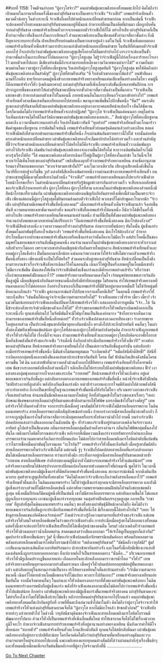 ##บทที่ 1158: โจมตีจนล่าถอย
“ผู้อาวุโสจ้าว?”
คนเผ่าพันธุ์แพะเพลิงทองทั้งหมดชะงักไป คิดไม่ถึงว่าเป้าหมายในการมาเยือนครั้งนี้ของเผ่าสุริยันชาดจะเป็นเพราะจ้าวเฟิง
“จ้าวเฟิง!”
เทพแท้จริงเทียนหั่วขมวดคิ้วน้อยๆ
ในช่วงระยะนี้ จ้าวเฟิงก็เคยไปตำหนักแลกเปลี่ยนค้าขายมาก่อน หากเป็นเช่นนี้ จ้าวเฟิงจะต้องเคยยั่วโทสะคนของเผ่าสุริยันชาดตอนอยู่ที่นั่นแน่
ถ้าหากเปลี่ยนเป็นอดีตที่ผ่านมา เมื่อถูกบีบคั้นจากเผ่าสุริยันชาด เทพแท้จริงเทียนหั่วอาจจะยอมมอบตัวจ้าวเฟิงให้ก็ได้
อย่างไรเสีย เผ่าสุริยันชาดก็เป็นขั้วอำนาจสี่ดาวที่แข็งแกร่งในเกาะเทียนอวี่ ส่วนแพะเพลิงทองเป็นเพียงแค่ขั้วอำนาจสี่ดาวชั้นล่าง ยิ่งมีปัญหากระทบกระทั่งกัน ฝ่ายเสียเปรียบย่อมต้องเป็นพวกเขาอยู่แล้ว
แต่ในวันนี้ จ้าวเฟิงเพิ่งตอบตกลงเทพแท้จริงเทียนหั่วเพื่อเข้าร่วมการประลองแย่งชิงตำหนักแลกเปลี่ยนค้าขาย
ในทันทีที่ส่งมอบตัวจ้าวเฟิงออกไป ก็จะเท่ากับว่าเผ่าพันธุ์แพะเพลิงทองสูญเสียโอกาสได้ลืมตาอ้าปากไป เกรงว่าจะต้องเป็นขั้วอำนาจชั้นล่างในเกาะเทียนอวี่ไปตลอดกาล
“ผู้อาวุโสสูงสุด ไม่รู้ว่าจ้าวเฟิงผู้นี้ไปก่อเรื่องเลวร้ายอะไรเอาไว้ มอบตัวเขาไปเถอะ มีเพียงทำเช่นนี้ถึงจะสามารถหลีกเลี่ยงความวินาศของเผ่าเราได้!”
ความเย็นชาพาดผ่านในแววตาผู้อาวุโสที่สองซือซูหาน รีบเอ่ยกับผู้อาวุโสสูงสุดทันที
“ผู้อาวุโสสูงสุด ขอให้คิดถึงเผ่าพันธุ์แพะเพลิงทองเป็นสำคัญ!”
ผู้อาวุโสที่สามรีบเสริม
“หึ รีบส่งตัวเขาออกมาได้แล้ว!”
บนฟ้าสีแดงฉานที่ไกลลิบ ชายวัยกลางคนผู้หนึ่งข้างกายเทพแท้จริงหยางเหยียนแค่นเสียงเย็นอย่างอดไม่ไหว
คนผู้นี้ก็คือเทพแท้จริงจวี้หั่ว (เพลิงมหาศาล) แห่งเผ่าสุริยันชาดที่เพิ่งเลื่อนระดับขั้นเมื่อหลายพันปีก่อน การปรากฏกายขึ้นของเขาทำให้เผ่าสุริยันชาดเปลี่ยนจากขั้วอำนาจสี่ดาวชั้นล่างเป็นชั้นกลาง
“จ้าวเฟิงเป็นแขกของข้า ถ้าหากส่งมอบตัวเขาไปในตอนนี้ ภายหน้าคนอื่นในเกาะเทียนอวี่จะมองข้าอย่างไร!”
เทพแท้จริงเทียนหั่วสาดซัดแสงเย็นยะเยียบออกไปสายหนึ่ง พลานุภาพเพิ่มขึ้นไปอีกขั้นหนึ่ง
“หืม?”
คนระดับสูงของเผ่าสุริยันชาดที่เฝ้ามองเผ่าพันธุ์แพะเพลิงทองอยู่กลางอากาศเผยสีหน้าแปลกใจ
เห็นได้ชัดเจน ใครก็คาดคิดไม่ถึงว่าเทพแท้จริงเทียนหั่วจะกล้าปฏิเสธ!
“ผู้อาวุโส จ้าวเฟิงเป็นแค่คนนอก เหตุใดท่านจึงเห็นแก่เขาจนไม่ไยดีในสวัสดิภาพของเผ่าพันธุ์แพะเพลิงทองเลยเล่า…”
สีหน้าผู้อาวุโสที่สองซือซูหานตกตะลึง แววตาตื่นตระหนกอย่างยิ่ง รีบเอ่ยโน้มน้าวทันที
“หุบปาก!”
เทพแท้จริงเทียนหั่วตะโกนกร้าว ขัดคำพูดของซือซูหาน
การตัดสินใจเช่นนี้ เทพแท้จริงเทียนหั่วย่อมครุ่นคิดมาแล้วอย่างละเอียด
ขอแค่จ้าวเฟิงมีพลังที่สามารถต้านทานเทพแท้จริงขั้นที่หนึ่ง ก็จะผ่านพ้นอันตรายคราวนี้ไปได้ จากนั้นค่อยยึดครองตำหนักแลกเปลี่ยนค้าขาย เผ่าพันธุ์แพะเพลิงทองก็จะลืมตาอ้าปากได้อย่างรวดเร็ว
และส่วนสำคัญที่ชี้ว่าจะรักษาตำหนักแลกเปลี่ยนค้าขายไว้ได้หรือไม่ก็คือจ้าวเฟิง
เทพแท้จริงเทียนหั่ววางเดิมพันทุกอย่างไว้กับจ้าวเฟิง เดิมพันว่าเผ่าพันธุ์แพะเพลิงทองจะผงาดขึ้นได้หรือไม่ หากวางเดิมพันผิดก็จะไม่มีทางรุ่งเรืองได้อีก
“ได้ คนแพะเพลิงทองสังหารเฉินอวี๋ไห่ผู้เป็นผู้อาวุโสที่สองในเผ่าข้า ในวันนี้จะให้พวกเจ้าได้เห็นโทสะของเผ่าสุริยันชาด!”
เพลิงสีแดงลุกทั่วร่างเทพแท้จริงหยางเหยียน สาดซัดอานุภาพร้อนแรงไร้ขอบเขตออกมา
“พวกเจ้าตามหาข้างั้นรึ?”
และในเวลาเดียวกัน เสียงสูงเสียงหนึ่งดังขึ้นในวินาทีที่การต่อสู้จะเริ่มขึ้น
วูบ!
แสงอัสนีสีเหลืองเข้มสายหนึ่งวาบผ่านมาข้างกายเทพแท้จริงเทียนหั่ว บนบ่าของชายผู้นี้มีแมวขโมยสีเทาเงินตัวหนึ่ง
“จ้าวเฟิง!”
เทพแท้จริงหยางเหยียนมองไปทางจ้าวเฟิงด้วยใบหน้าโกรธเกรี้ยว
ในตำหนักแลกเปลี่ยนค้าขายรับรู้ข้อมูลข่าวสารกันอย่างรวดเร็ว จะสืบหาเอกลักษณ์ของจ้าวเฟิงก็ง่ายดายอย่างยิ่ง
ผู้อาวุโสที่สอง ผู้อาวุโสที่สาม และคนในเผ่าพันธุ์แพะเพลิงทองส่วนหนึ่งมีสีหน้าโกรธเกรี้ยวเช่นกัน
เผ่าพันธุ์แพะเพลิงทองต้องเผชิญกับภัยอันตรายถึงเพียงนี้ล้วนเป็นเพราะจ้าวเฟิง เพียงแต่ตอนนี้ผู้อาวุโสสูงสุดไม่ยินยอมส่งมอบตัวจ้าวเฟิงไป พวกเขาก็ไม่กล้าพูดอะไรมากนัก
“จ้าวเฟิง เผ่าสุริยันชาดมีเทพแท้จริงขั้นที่หนึ่งสองคน!”
เมื่อเทพแท้จริงเทียนหั่วเห็นจ้าวเฟิงมาแล้ว จึงเอ่ยขึ้นทันที
ความหมายของเขาชัดเจนอย่างยิ่ง ขอแค่จ้าวเฟิงยื้อเทพแท้จริงได้คนหนึ่ง ก็นับว่าได้ชัยในครั้งนี้
อย่างไรเสีย เทพแท้จริงหยางเหยียนก็พาคนมาแค่ส่วนหนึ่ง ส่วนที่นี่เป็นที่ตั้งของเผ่าพันธุ์แพะเพลิงทอง จำนวนกำลังพลของพวกเขาย่อมได้เปรียบกว่า
“ก็แค่เทพแท้จริงขั้นที่หนึ่งสองคน มีอะไรต้องกังวล!”
จ้าวเฟิงมีสีหน้าสงบนิ่ง แววตากวาดมองทั่วร่างเผ่าสุริยันชาด ก่อนระบายยิ้มน้อยๆ
ทันใดนั้น ผู้แข็งแกร่งทั้งหมดในเผ่าพันธุ์ทั้งสองใจเต้นระส่ำ
‘เทพแท้จริงขั้นที่หนึ่งสองคน มีอะไรให้ต้องกังวล’ ถ้าหากประโยคนี้มาจากปากของเทพแท้จริงขั้นสองหรือแข็งแกร่งกว่านั้นก็คงจะไม่มีอะไร แต่ประโยคนี้เป็นของมนุษย์ในขอบเขตเทวาเร้นลับชั้นสูงคนหนึ่ง
คนจำนวนมากในเผ่าพันธุ์แพะเพลิงทองอยากจะหัวเราะแต่กลับหัวเราะไม่ออก เพราะพวกเขากำลังเผชิญหน้ากับอันตรายใหญ่หลวง
สีหน้าเทพแท้จริงเทียนหั่วและยอดผู้อาวุโสแข็งค้าง ฝืนยิ้มออกมาเล็กน้อย แน่นอนว่าพวกเขาหวังให้จ้าวเฟิงไม่หวาดกลัวเทพแท้จริงขั้นหนึ่งทั้งสอง เพียงแต่นี่จะเป็นไปได้หรือ?
ส่วนคนระดับสูงของเผ่าสุริยันชาด สีหน้าเปลี่ยนเป็นบึ้งตึง
ตามรายงานข่าวเรื่องจ้าวเฟิงสังหารเฉินอวี๋ไห่ในตอนนั้น เฉินอวี๋ไห่ผู้เป็นครึ่งเทพอยู่ในเงื้อมมือเขายังไม่มีแรงจะขัดขืน นั่นแสดงให้เห็นว่าจ้าวเฟิงมีพลังแข็งแกร่งและมีศักยภาพอย่างแท้จริง
‘หรือว่าเขาเก็บงำขอบเขตพลังฝึกตนเอาไว้?’
เทพแท้จริงหยางเหยียนคาดเดาในใจ
เจ้ามนุษย์ขอบเขตเทวาเร้นลับชั้นสูงผู้นี้ เมื่อเผชิญหน้ากับอันตรายขนาดนี้กลับยังมีท่าทีสงบสุขุม ไม่ร้อนรน ทำให้เทพแท้จริงหยางเหยียนคาดเดาอะไรไม่ค่อยออก
ถึงอย่างไรเขาเองก็เป็นเทพแท้จริงที่มีชีวิตอยู่มาหลายหมื่นปี ไม่ใช่วัยหนุ่มที่คึกคะนองอีกแล้ว
“จ้าวเฟิง ดูสถานการณ์แล้วไปกับพวกเราแต่โดยดีเสีย!”
ในตอนนี้ เทพแท้จริงจวี้หั่วตะเบ็งเสียง
“เช่นนั้นก็ต้องดูว่าเจ้าจะมีความสามารถหรือไม่!”
จ้าวเฟิงเผยแววชั่วร้าย
เมี้ยว เมี้ยว!
เจ้าแมวขโมยน้อยบนบ่าจ้าวเฟิงแลบลิ้นปลิ้นตาใส่เทพแท้จริงจวี้หั่ว แสดงออกถึงการดูหมิ่น
“เจ้า…ได้ วันนี้ข้าจะต้องสังหารเจ้าด้วยมือของตัวเองให้ได้!”
ทั่วร่างของเทพแท้จริงจวี้หั่วพลันระเบิดเพลิงออกเป็นระยะหนึ่งจั้ง ทุกแห่งที่ผ่านไป ในรัศมีพันลี้จะมีไฟลุกโชนเป็นสีแดงอ่อนจาง
“ข้าก็อยากจะเห็นความสามารถของเทพแท้จริงขั้นที่หนึ่งสักหน่อย!”
ทั่วร่างจ้าวเฟิงเปล่งแสงลวดลายสีทองขาว ร่างกายขยายใหญ่หลายส่วน เป็นประหนึ่งขุนเขาอัสนีธาตุทองอันหนักอึ้ง ตรงดิ่งไปปะทะอีกฝ่ายทันที
คนอื่นๆ ในเผ่าทั้งสองไม่ขยับเขยื้อนแม้แต่น้อย
ผู้อาวุโสที่สองและผู้อาวุโสที่สามกำลังครุ่นคิด ถ้าหากจ้าวเฟิงถูกเทพแท้จริงจวี้หั่วกำจัดไปได้ เรื่องนี้ก็จะจบลง
ส่วนเทพแท้จริงเทียนหั่วและยอดผู้อาวุโสกลับคิดจะอาศัยโอกาสนี้หยั่งเชิงพลังที่แท้จริงของจ้าวเฟิง
“เจ้าเด็กนี่ ถึงกับกล้าประมือกับเทพแท้จริงจวี้หั่วเชี่ยวรึ!”
ทางฟากของเผ่าสุริยันชาด สีหน้าเทพแท้จริงหยางเหยียนอึ้งไป
เป็นแค่เทวาเร้นลับชั้นสูงเท่านั้น แต่กลับกล้าลงมือทำร้ายเทพแท้จริงขั้นหนึ่ง นี่มันช่างไม่สมเหตุสมผล
“ระเบิดเพลิง!”
“หมัดอัสนีศักดิ์สิทธิ์!”
อัสนีที่ระเบิดออกกลุ่มหนึ่งและเพลิงสีแดงแสบตาปะทะเข้าหากันทันที
โครม บึ้ม!
ฟ้าดินเกิดเสียงดังสนั่นโครมครามขึ้น ไฟ ดิน และสายฟ้าที่น่าหวาดกลัวม้วนตัวออกไปสี่ทิศทาง
เทพแท้จริงเทียนหั่วรีบโคจรพลังเทพ ขัดขวางระลอกพลังที่เหลือส่วนหนึ่งไว้ หลีกเลี่ยงไม่ให้กระทบไปถึงเผ่าพันธุ์แพะเพลิงทอง
ฟิ้ว!
เงาแสงสองกลุ่มพุ่งออกมาจากใจกลางของระเบิด
“กายเทพ!”
สีหน้าเทพแท้จริงจวี้หั่วตะลึงค้าง
อยู่แค่ขอบเขตเทวาเร้นลับชั้นสูง แต่กลับครอบครองกายเทพของเทพแท้จริงขั้นที่หนึ่ง
หนำซ้ำจ้าวเฟิงยังฝึกฝนวิชาฝึกร่างกายที่สูงส่งยิ่ง พลังป้องกันแข็งแกร่งนัก หนำซ้ำร่างกายและการโจมตียังแฝงไปด้วยพลังอัสนีเทวะทำลายล้าง ถึงจะเป็นเขาที่อยู่ในฐานะเทพแท้จริงขั้นหนึ่งก็ยังรับไม่ไหว
บริเวณทรวงอกของจ้าวเฟิงเจ็บแสบปวดร้อน ด้านบนนั้นมีเพลิงแดงฉานเผาไหม้อยู่ อีกทั้งยังมุดเข้าไปในร่างของเขาเรื่อยๆ
“เหอะ ลักษณะพิเศษของสายเลือดเผ่าสุริยันชาดของข้าคือสามารถใช้ไฟพิษ แทรกซึมเข้าไปในร่างศัตรู!”
เทพแท้จริงจวี้หั่วยิ้มอย่างชั่วร้าย จากการประมือเมื่อครู่ เขาสัมผัสได้ว่าจ้าวเฟิงไม่มีสายเลือดบรรพกาล
ในดินแดนเทพรกร้าง สายเลือดบรรพกาลคือสัญลักษณ์อย่างหนึ่ง ถ้าหากร่างกายมีสายเลือดที่น่าสะพรึงกลัว ก็อาจจะถูกผู้แข็งแกร่งในขั้วอำนาจสี่ดาวระดับสุดยอดหรือกระทั่งห้าดาวนำตัวไป
ยามนี้ บนร่างจ้าวเฟิงปลดปล่อยแสงสว่างสีแดงออกมาในฉับพลัน
ฟู่~
ทั่วร่างของจ้าวเฟิงอยู่ท่ามกลางเพลิงเจิดจ้าราวแสงอาทิตย์ ดูไปแล้วเป็นสีแดงสด กลิ่นอายสายเลือดกลุ่มนั้นบ้าคลั่งทรงอำนาจ กลืนกินไฟพิษกลุ่มนั้นลงไปทันใด
เพลิงมารโลหิตโบราณของจ้าวเฟิง หลังจากที่เพิ่มความแข็งแกร่งจากทรัพยากรล้ำค่าและเลือดบรรพกาลจำนวนมหาศาลจึงเกิดการเปลี่ยนแปลง ไม่ด้อยไปกว่าสายเลือดเพลิงมารโลหิตลำดับที่แปดพันกว่าในรายชื่อหมื่นเผ่าพันธุ์โบราณเลย
“อะไรกัน?”
เทพแท้จริงจวี้หั่วตื่นตะลึงทันที
เมื่อครู่เขาสัมผัสถึงสายเลือดบรรพกาลในร่างจ้าวเฟิงไม่ได้ แต่ยามนี้ จู่ๆ จ้าวเฟิงก็ปลดปล่อยสายเลือดที่แกร่งกล้าออกมา มันไม่เหมือนสายเลือดบรรพกาล ทว่าแกร่งยิ่งนัก กระทั่งอาจอยู่เหนือสายเลือดสุริยันชาดเลยด้วยซ้ำ
“กายเทพ สายเลือดที่พิเศษ กำลังรบของคนผู้นี้น่ากลัวไม่ต่างจากเทพแท้จริงจวี้หั่วแม้แต่น้อย!”
เทพแท้จริงหยางเหยียนได้ข้อสรุปจากการเปลี่ยนแปลงในหลายช่วงลมหายใจที่ผ่านมานี้
พูดได้ว่า ในเวลานี้เผ่าพันธุ์แพะเพลิงทองมีผู้แข็งแกร่งที่มีพลังเทพแท้จริงขั้นหนึ่งสองคน สถานการณ์เช่นนี้ หากดึงดันเปิดฉากรบ สุดท้ายจะสูญเสียกันทั้งสองฝ่าย
“คิดไม่ถึงเลยว่าจ้าวเฟิงจะเก็บงำพลังสายเลือดเอาไว้!”
เทพแท้จริงเทียนหั่วตื่นตะลึง
ในดินแดนเทพรกร้าง ไม่ใช่ว่าผู้แข็งแกร่งทุกคนจะมีสายเลือดบรรพกาล และยังมีผู้แข็งแกร่งบางส่วนที่ไม่มีสายเลือดเช่นนี้ แต่อาศัยความพยายามของตนฝึกฝนไปจนถึงขอบเขตพลังสูงสุด
หนึ่งหมื่นปีก่อนก็มีคนผู้หนึ่งที่เป็นเช่นนี้ เขาไม่มีสายเลือดบรรพกาล แต่กลับผงาดขึ้นได้ ไม่แยแสผู้ถูกเลือกจากทุกแห่ง เอาชนะผู้แข็งแกร่งจากทุกเขต จนสุดท้ายฝึกฝนบรรลุจุดสูงสุด กลายเป็น ‘ราชาเทพ’ ที่สูงส่งที่สุดในดินแดนเทพรกร้าง
คนอื่นๆ ของทั้งสองเผ่าพันธุ์มีสีหน้าคาดไม่ถึง
คิดไม่ถึงว่าขอบเขตเทวาเร้นลับชั้นสูงจะประมือกับเทพแท้จริงขั้นที่หนึ่งได้ มีเรื่องแบบนี้ได้อย่างไรกัน?
“เหอะ ให้ข้าดูสายเลือดแขนงอัคคีของเจ้าหน่อย!”
ถึงแม้ว่าจะล่วงรู้ถึงความสามารถที่แท้จริงของจ้าวเฟิง แต่เทพแท้จริงจวี้หั่วสนใจสายเลือดพิเศษในร่างของจ้าวเฟิงอย่างยิ่ง
การประมือเมื่อครู่เขาไม่ได้ออกแรงทั้งหมด แต่ครั้งนี้เขาจะต้องทำให้จ้าวเฟิงเสียเปรียบให้ได้เพื่อกู้หน้าของตนคืน
โครม!
เปลวเพลิงทั่วร่างเทพแท้จริงจวี้หั่วม้วนตลบราวน้ำเดือดพล่าน สาดคมแสงสว่างสีแดงออกมา
“ให้เจ้าได้ดูเป็นบุญตาก็แล้วกัน!”
มุมปากจ้าวเฟิงยกขึ้นน้อยๆ
วู้ม!
นิ้วชี้ของจ้าวเฟิงปลดผนึกจักรพรรดิเหมันต์ออก พร้อมกับหลอมรวมพลังแห่งสายเลือดเพลิงมารโลหิตโบราณเข้าไปด้วย
“เพลิงเทพสุริยันชาด!”
“ดัชนีคลั่งวายุอัสนี!”
ตู้ม!
เงาสีแดงฉานสองเส้นดั่งดวงอาทิตย์ร้อนแรง ปะทะเข้าหากันอย่างจัง
และในครั้งนี้กลับมีเพียงเงาแสงสีแดงเส้นหนึ่งถูกกระแทกลอยออกมา ทิ้งเปลวเพลิงไว้เป็นสายตลอดทาง
“นั่นคือ…”
บริเวณอกเทพแท้จริงจวี้หั่วมีรูเลือดปรากฏขึ้นหลายแห่ง เลือดภายในทะลักหลั่งออกมาราวธารน้ำไหล
“จวี้หั่ว!”
เทพแท้จริงหยางเหยียนอุทานออกมาอย่างตื่นตระหนก
เมื่อครู่จวี้หั่วปลดปล่อยกลยุทธ์ต่อสู้ขั้นเทพออกมาแล้ว แต่กลับตกอยู่ในสถานการณ์เป็นรอง ทำให้หยางเหยียนใจสั่นสะท้านอย่างยิ่ง
“เจ้ามีความสามารถขนาดนี้ เฉินอวี๋ไห่ตายด้วยเงื้อมมือของเจ้าก็ไม่แปลก พวกเราไปกันเถอะ!”
เทพแท้จริงหยางเหยียนเอ่ยขึ้นทันใด จากนั้นจึงพาคนอื่นๆ ในเผ่าและจวี้หั่วเดินทางออกจากที่ตั้งของเผ่าพันธุ์แพะเพลิงทอง
ในดินแดนเทพรกร้างเคารพนับถือผู้แข็งแกร่ง พลังที่จ้าวเฟิงแสดงออกมานั้นไม่ด้อยไปกว่าเทพแท้จริงขั้นหนึ่งทั่วไปแม้แต่น้อย
อีกอย่าง เผ่าพันธุ์แพะเพลิงทองมีผู้แข็งแกร่งขั้นเทพแท้จริงสองคน เผ่าสุริยันชาดคงจะไม่ทำเรื่องโง่เง่าโดยใช้ไม้แข็งปะทะไม้แข็ง
หลังจากที่คนเผ่าสุริยันชาดจากไปไกลแล้ว คนเผ่าพันธุ์แพะเพลิงทองทั้งหมดก็ชะงักงันอยู่กับที่ ภาพที่ตื่นตะลึงเล่นวนซ้ำไปมาในหัว
คิดไม่ถึงว่าผู้อาวุโสจ้าวจะทำให้เทพแท้จริงจวี้หั่วแห่งเผ่าสุริยันชาดบาดเจ็บได้
“ผู้อาวุโส หากไม่มีอะไรแล้ว ข้าขอตัวก่อน!”
จ้าวเฟิงทักทายส่งๆ แล้วหายตัวไป
ในช่วงนี้ วายุอัสนีธาตุดินของจ้าวเฟิงและสายเลือดเพลิงมารโลหิตโบราณมีพัฒนาการไปมาก ส่วนจวี้หั่วก็เป็นเทพแท้จริงที่เพิ่งเลื่อนขั้นใหม่ ทำให้เขาบาดเจ็บได้ไม่ใช่เรื่องน่าภาคภูมิใจอะไร
ถ้าหากจ้าวเฟิงสามารถทำร้ายเทพแท้จริงที่อยู่มานานอย่างหยางเหยียน นั่นยังควรค่าให้ดีใจสักหน่อย
“สลายตัว!”
เทพแท้จริงเทียนหั่วตะโกนเสียงดังทันที ทุกคนจึงได้สติกลับคืนมา เผ่าพันธุ์แพะเพลิงทองกลับสู่สภาวะปกติทีละน้อย
ใครก็คาดคิดไม่ถึงว่าเผ่าสุริยันชาดที่มาเยือนอย่างดุดันและวางอำนาจบาตรใหญ่จะล่าถอยไปแบบนี้
แพะเพลิงทองแทบทุกคนต่างสัมผัสได้ว่าเผ่าตนกำลังรุ่งเรืองขึ้นช้าๆ และทั้งหมดนี้เหมือนเพิ่งจะเริ่มต้นขึ้นหลังจากที่ผู้อาวุโสจ้าวมาถึงที่นี่
………………………..


[Go To Next Chapter]( ./15.md)